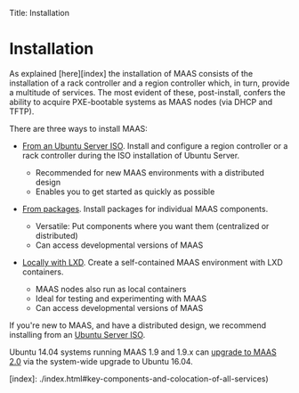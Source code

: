 Title: Installation


# Installation

As explained [here][index] the installation of MAAS consists of the
installation of a rack controller and a region controller which, in turn,
provide a multitude of services. The most evident of these, post-install,
confers the ability to acquire PXE-bootable systems as MAAS nodes (via DHCP and
TFTP).

There are three ways to install MAAS:

- [From an Ubuntu Server ISO](installconfig-server-iso.html). Install and
  configure a region controller or a rack controller during the ISO
installation of Ubuntu Server.
    - Recommended for new MAAS environments with a distributed design
    - Enables you to get started as quickly as possible 

- [From packages](installconfig-package-install.html). Install packages for
individual MAAS components.
    - Versatile: Put components where you want them (centralized or distributed)
    - Can access developmental versions of MAAS

- [Locally with LXD](installconfig-lxd-install.html). Create a self-contained
MAAS environment with LXD containers.
    - MAAS nodes also run as local containers
    - Ideal for testing and experimenting with MAAS
    - Can access developmental versions of MAAS

If you're new to MAAS, and have a distributed design, we recommend installing
from an [Ubuntu Server ISO](installconfig-server-iso.html).

Ubuntu 14.04 systems running MAAS 1.9 and 1.9.x can [upgrade to MAAS
2.0](installconfig-upgrade-to-2.html) via the system-wide upgrade to Ubuntu 16.04.


<!-- LINKS -->
[index]: ./index.html#key-components-and-colocation-of-all-services)
